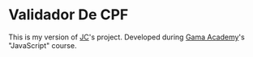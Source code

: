 # Validador De CPF

This is my version of [JC](https://github.com/jcbombardelli)'s project. Developed during [Gama Academy](https://www.gama.academy)'s "JavaScript" course.
